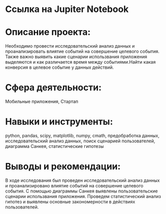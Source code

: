 # Ссылка на Jupiter Notebook

# Описание проекта:

 Необходимо провести исследовательский анализ данных и проанализировать влиятие событий на совершение целевого события. Также важно выявить какие сценарии использвания приложения выделяются и как различается время между событиями.Найти какая конверсия в целевое событие у данных действий.

 # Сфера деятельности:
 Мобильные приложения, Стартап

 # Навыки и инструменты:
python, pandas, scipy, matplotlib, numpy, cmath, предобработка данных, исследовательский анализ данных, поиск сценарией пользователей, диаграмма Санкея, статистические гипотезы

# Выводы и рекомендации:

В ходе исследования был проведен исследовательский анализ данных и проанализировано влиятие событий на совершение целевого события. С помощью диаграммы Санкея выявлены пользовательские сценарии использвания приложения. Проведем статистический анализ гипотез и выявлены основные закономерности в действиях пользователей.
 
